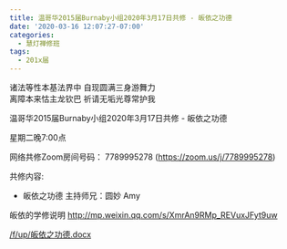 ```yaml
---
title: 温哥华2015届Burnaby小组2020年3月17日共修 - 皈依之功德
date: '2020-03-16 12:07:27-07:00'
categories:
  - 慧灯禅修班
tags:
  - 201x届
---
```

诸法等性本基法界中 自现圆满三身游舞力   
离障本来怙主龙钦巴 祈请无垢光尊常护我

温哥华2015届Burnaby小组2020年3月17日共修 - 皈依之功德

星期二晚7:00点 

网络共修Zoom房间号码： 7789995278 (<https://zoom.us/j/7789995278>)

共修内容: 

- 皈依之功德
主持师兄：圆妙 Amy

皈依的学修说明 <http://mp.weixin.qq.com/s/XmrAn9RMp_REVuxJFyt9uw>

[/f/up/皈依之功德.docx](/f/up/皈依之功德.docx)